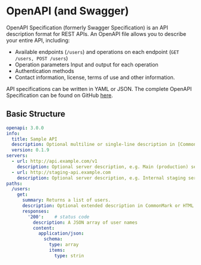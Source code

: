 # OpenAPI (and Swagger)

OpenAPI Specification (formerly Swagger Specification) is an API description format for REST APIs. An OpenAPI file allows you to describe your entire API, including:

* Available endpoints (`/users`) and operations on each endpoint (`GET /users, POST /users`)
* Operation parameters Input and output for each operation
* Authentication methods
* Contact information, license, terms of use and other information.

API specifications can be written in YAML or JSON. The complete OpenAPI Specification can be found on GitHub [here](https://github.com/OAI/OpenAPI-Specification/blob/master/versions/3.0.3.md).

## Basic Structure

```YAML
openapi: 3.0.0
info:
  title: Sample API
  description: Optional multiline or single-line description in [CommonMark](http://commonmark.org/help/) or HTML.
  version: 0.1.9
servers:
  - url: http://api.example.com/v1
    description: Optional server description, e.g. Main (production) server
  - url: http://staging-api.example.com
    description: Optional server description, e.g. Internal staging server for testing
paths:
  /users:
    get:
      summary: Returns a list of users.
      description: Optional extended description in CommonMark or HTML.
      responses:
        '200':    # status code
          description: A JSON array of user names
          content:
            application/json:
              schema: 
                type: array
                items: 
                  type: strin
```

